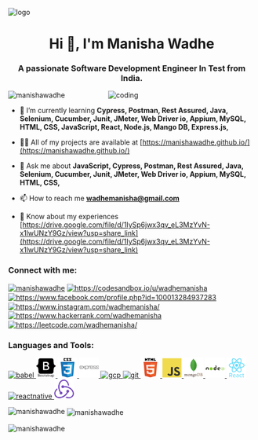 ![logo](https://github.com/manishawadhe/manishawadhe/blob/main/Github%20banner.png)

<h1 align="center">Hi 👋, I'm Manisha Wadhe</h1>
<h3 align="center">A passionate Software Development Engineer In Test from India.</h3>

<img align="right" alt="coding" width="300" src="https://user-images.githubusercontent.com/55389276/140866485-8fb1c876-9a8f-4d6a-98dc-08c4981eaf70.gif" />

<p align="left"> <img src="https://komarev.com/ghpvc/?username=manishawadhe&label=Profile%20views&color=0e75b6&style=flat" alt="manishawadhe" /> </p>

- 🌱 I’m currently learning **Cypress, Postman, Rest Assured, Java, Selenium, Cucumber, Junit, JMeter, Web Driver io, Appium, MySQL, HTML, CSS, JavaScript, React, Node.js, Mango DB, Express.js,**

- 👨‍💻 All of my projects are available at [https://manishawadhe.github.io/](https://manishawadhe.github.io/)

- 💬 Ask me about **JavaScript, Cypress, Postman, Rest Assured, Java, Selenium, Cucumber, Junit, JMeter, Web Driver io, Appium, MySQL, HTML, CSS,**

- 📫 How to reach me **wadhemanisha@gmail.com**

- 📄 Know about my experiences [https://drive.google.com/file/d/1IySp6jwx3qv_eL3MzYvN-x1lwUNzY9Gz/view?usp=share_link](https://drive.google.com/file/d/1IySp6jwx3qv_eL3MzYvN-x1lwUNzY9Gz/view?usp=share_link)

<h3 align="left">Connect with me:</h3>
<p align="left">
<a href="https://twitter.com/manishawadhe" target="blank"><img align="center" src="https://raw.githubusercontent.com/rahuldkjain/github-profile-readme-generator/master/src/images/icons/Social/twitter.svg" alt="manishawadhe" height="30" width="40" /></a>
<a href="https://codesandbox.com/https://codesandbox.io/u/wadhemanisha" target="blank"><img align="center" src="https://raw.githubusercontent.com/rahuldkjain/github-profile-readme-generator/master/src/images/icons/Social/codesandbox.svg" alt="https://codesandbox.io/u/wadhemanisha" height="30" width="40" /></a>
<a href="https://fb.com/https://www.facebook.com/profile.php?id=100013284937283" target="blank"><img align="center" src="https://raw.githubusercontent.com/rahuldkjain/github-profile-readme-generator/master/src/images/icons/Social/facebook.svg" alt="https://www.facebook.com/profile.php?id=100013284937283" height="30" width="40" /></a>
<a href="https://instagram.com/https://www.instagram.com/wadhemanisha/" target="blank"><img align="center" src="https://raw.githubusercontent.com/rahuldkjain/github-profile-readme-generator/master/src/images/icons/Social/instagram.svg" alt="https://www.instagram.com/wadhemanisha/" height="30" width="40" /></a>
<a href="https://www.hackerrank.com/https://www.hackerrank.com/wadhemanisha" target="blank"><img align="center" src="https://raw.githubusercontent.com/rahuldkjain/github-profile-readme-generator/master/src/images/icons/Social/hackerrank.svg" alt="https://www.hackerrank.com/wadhemanisha" height="30" width="40" /></a>
<a href="https://www.leetcode.com/https://leetcode.com/wadhemanisha/" target="blank"><img align="center" src="https://raw.githubusercontent.com/rahuldkjain/github-profile-readme-generator/master/src/images/icons/Social/leet-code.svg" alt="https://leetcode.com/wadhemanisha/" height="30" width="40" /></a>
</p>

<h3 align="left">Languages and Tools:</h3>
<p align="left"> <a href="https://babeljs.io/" target="_blank" rel="noreferrer"> <img src="https://www.vectorlogo.zone/logos/babeljs/babeljs-icon.svg" alt="babel" width="40" height="40"/> </a> <a href="https://getbootstrap.com" target="_blank" rel="noreferrer"> <img src="https://raw.githubusercontent.com/devicons/devicon/master/icons/bootstrap/bootstrap-plain-wordmark.svg" alt="bootstrap" width="40" height="40"/> </a> <a href="https://www.w3schools.com/css/" target="_blank" rel="noreferrer"> <img src="https://raw.githubusercontent.com/devicons/devicon/master/icons/css3/css3-original-wordmark.svg" alt="css3" width="40" height="40"/> </a> <a href="https://expressjs.com" target="_blank" rel="noreferrer"> <img src="https://raw.githubusercontent.com/devicons/devicon/master/icons/express/express-original-wordmark.svg" alt="express" width="40" height="40"/> </a> <a href="https://cloud.google.com" target="_blank" rel="noreferrer"> <img src="https://www.vectorlogo.zone/logos/google_cloud/google_cloud-icon.svg" alt="gcp" width="40" height="40"/> </a> <a href="https://git-scm.com/" target="_blank" rel="noreferrer"> <img src="https://www.vectorlogo.zone/logos/git-scm/git-scm-icon.svg" alt="git" width="40" height="40"/> </a> <a href="https://www.w3.org/html/" target="_blank" rel="noreferrer"> <img src="https://raw.githubusercontent.com/devicons/devicon/master/icons/html5/html5-original-wordmark.svg" alt="html5" width="40" height="40"/> </a> <a href="https://developer.mozilla.org/en-US/docs/Web/JavaScript" target="_blank" rel="noreferrer"> <img src="https://raw.githubusercontent.com/devicons/devicon/master/icons/javascript/javascript-original.svg" alt="javascript" width="40" height="40"/> </a> <a href="https://www.mongodb.com/" target="_blank" rel="noreferrer"> <img src="https://raw.githubusercontent.com/devicons/devicon/master/icons/mongodb/mongodb-original-wordmark.svg" alt="mongodb" width="40" height="40"/> </a> <a href="https://nodejs.org" target="_blank" rel="noreferrer"> <img src="https://raw.githubusercontent.com/devicons/devicon/master/icons/nodejs/nodejs-original-wordmark.svg" alt="nodejs" width="40" height="40"/> </a> <a href="https://reactjs.org/" target="_blank" rel="noreferrer"> <img src="https://raw.githubusercontent.com/devicons/devicon/master/icons/react/react-original-wordmark.svg" alt="react" width="40" height="40"/> </a> <a href="https://reactnative.dev/" target="_blank" rel="noreferrer"> <img src="https://reactnative.dev/img/header_logo.svg" alt="reactnative" width="40" height="40"/> </a> <a href="https://redux.js.org" target="_blank" rel="noreferrer"> <img src="https://raw.githubusercontent.com/devicons/devicon/master/icons/redux/redux-original.svg" alt="redux" width="40" height="40"/> </a> </p>

<p><img align="left" src="https://github-readme-stats.vercel.app/api/top-langs?username=manishawadhe&show_icons=true&locale=en&layout=compact" alt="manishawadhe" /></p>

<p>&nbsp;<img align="center" src="https://github-readme-stats.vercel.app/api?username=manishawadhe&show_icons=true&locale=en" alt="manishawadhe" /></p>

<p><img align="center" src="https://github-readme-streak-stats.herokuapp.com/?user=manishawadhe&" alt="manishawadhe" /></p>

